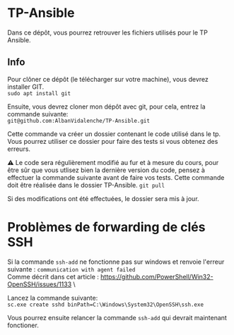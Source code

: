 # TP-Ansible

Dans ce dépôt, vous pourrez retrouver les fichiers utilisés pour le TP Ansible.

## Info 

Pour clôner ce dépôt (le télécharger sur votre machine), vous devrez installer GIT.\
`sudo apt install git`

Ensuite, vous devrez cloner mon dépôt avec git, pour cela, entrez la commande suivante:\
`git@github.com:AlbanVidalenche/TP-Ansible.git`

Cette commande va créer un dossier contenant le code utilisé dans le tp. Vous pourrez utiliser ce dossier pour faire des tests si vous obtenez des erreurs.

 :warning: Le code sera régulièrement modifié au fur et à mesure du cours, pour être sûr que vous utlisez bien la dernière version du code, pensez à effectuer la commande suivante avant de faire vos tests. Cette commande doit être réalisée dans le dossier TP-Ansible.
`git pull`

Si des modifications ont été effectuées, le dossier sera mis à jour.


# Problèmes de forwarding de clés SSH 

Si la commande `ssh-add` ne fonctionne pas sur windows et renvoie l'erreur suivante : `communication with agent failed` \
Comme décrit dans cet article : https://github.com/PowerShell/Win32-OpenSSH/issues/1133 \


Lancez la commande suivante:\
`sc.exe create sshd binPath=C:\Windows\System32\OpenSSH\ssh.exe`

Vous pourrez ensuite relancer la commande `ssh-add` qui devrait maintenant fonctioner.
